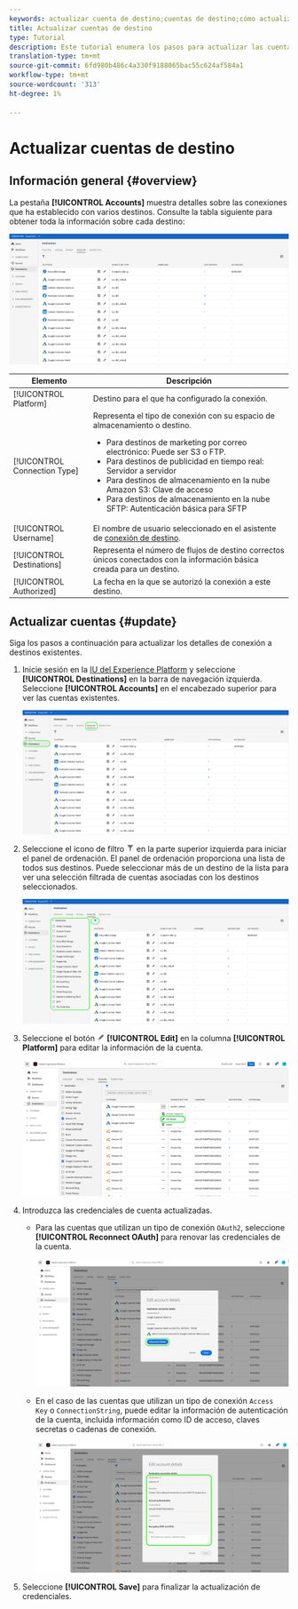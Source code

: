 ```yaml
---
keywords: actualizar cuenta de destino;cuentas de destino;cómo actualizar cuentas
title: Actualizar cuentas de destino
type: Tutorial
description: Este tutorial enumera los pasos para actualizar las cuentas de destino en la interfaz de usuario de Adobe Experience Platform
translation-type: tm+mt
source-git-commit: 6fd980b486c4a330f9188065bac55c624af584a1
workflow-type: tm+mt
source-wordcount: '313'
ht-degree: 1%

---
```



# Actualizar cuentas de destino

## Información general {#overview}

La pestaña **[!UICONTROL Accounts]** muestra detalles sobre las conexiones que ha establecido con varios destinos. Consulte la tabla siguiente para obtener toda la información sobre cada destino:

![Ficha Cuentas](../assets/ui/update-accounts/destination-accounts.png)

| Elemento | Descripción |
---------|----------
| [!UICONTROL Platform] | Destino para el que ha configurado la conexión. |
| [!UICONTROL Connection Type] | Representa el tipo de conexión con su espacio de almacenamiento o destino. <ul><li>Para destinos de marketing por correo electrónico: Puede ser S3 o FTP.</li><li>Para destinos de publicidad en tiempo real: Servidor a servidor</li><li>Para destinos de almacenamiento en la nube Amazon S3: Clave de acceso </li><li>Para destinos de almacenamiento en la nube SFTP: Autenticación básica para SFTP</li></ul> |
| [!UICONTROL Username] | El nombre de usuario seleccionado en el asistente de [conexión de destino](../catalog/email-marketing/overview.md#connect-destination). |
| [!UICONTROL Destinations] | Representa el número de flujos de destino correctos únicos conectados con la información básica creada para un destino. |
| [!UICONTROL Authorized] | La fecha en la que se autorizó la conexión a este destino. |

## Actualizar cuentas {#update}

Siga los pasos a continuación para actualizar los detalles de conexión a destinos existentes.

1. Inicie sesión en la [IU del Experience Platform](https://platform.adobe.com/) y seleccione **[!UICONTROL Destinations]** en la barra de navegación izquierda. Seleccione **[!UICONTROL Accounts]** en el encabezado superior para ver las cuentas existentes.

   ![Ficha Cuentas](../assets/ui/update-accounts/accounts-tab.png)

2. Seleccione el icono de filtro ![Filter-icon](../assets/ui/update-accounts/filter.png) en la parte superior izquierda para iniciar el panel de ordenación. El panel de ordenación proporciona una lista de todos sus destinos. Puede seleccionar más de un destino de la lista para ver una selección filtrada de cuentas asociadas con los destinos seleccionados.

   ![Filtrar destinos](../assets/ui/update-accounts/filter-accounts.png)

3. Seleccione el botón ![Edit account button](../assets/ui/workspace/pencil-icon.png) **[!UICONTROL Edit]** en la columna **[!UICONTROL Platform]** para editar la información de la cuenta.

   ![Ficha Cuentas](../assets/ui/update-accounts/accounts-edit.png)

4. Introduzca las credenciales de cuenta actualizadas.

   * Para las cuentas que utilizan un tipo de conexión `OAuth2`, seleccione **[!UICONTROL Reconnect OAuth]** para renovar las credenciales de la cuenta.

      ![Editar detalles OAuth](../assets/ui/update-accounts/edit-details-oauth.png)


   * En el caso de las cuentas que utilizan un tipo de conexión `Access Key` o `ConnectionString`, puede editar la información de autenticación de la cuenta, incluida información como ID de acceso, claves secretas o cadenas de conexión.

      ![Editar detalles Clave de acceso](../assets/ui/update-accounts/edit-details-key.png)

5. Seleccione **[!UICONTROL Save]** para finalizar la actualización de credenciales.
